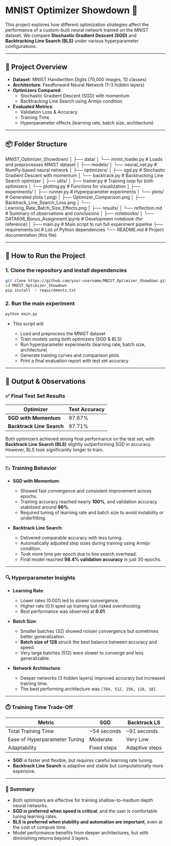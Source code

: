 # MNIST Optimizer Showdown 🚀

This project explores how different optimization strategies affect the performance of a custom-built neural network trained on the MNIST dataset. We compare **Stochastic Gradient Descent (SGD)** and **Backtracking Line Search (BLS)** under various hyperparameter configurations.

---

## 📌 Project Overview

- **Dataset**: MNIST Handwritten Digits (70,000 images, 10 classes)
- **Architecture**: Feedforward Neural Network (1–3 hidden layers)
- **Optimizers Compared**:
  - Stochastic Gradient Descent (SGD) with momentum
  - Backtracking Line Search using Armijo condition
- **Evaluated Metrics**:
  - Validation Loss & Accuracy
  - Training Time
  - Hyperparameter effects (learning rate, batch size, architecture)

---

## 📦 Folder Structure

MNIST_Optimizer_Showdown/
│
├── data/
│   └── mnist_loader.py                  # Loads and preprocesses MNIST dataset
│
├── models/
│   └── neural_net.py                    # NumPy-based neural network
│
├── optimizers/
│   ├── sgd.py                           # Stochastic Gradient Descent with momentum
│   └── backtrack.py                     # Backtracking Line Search optimizer
│
├── utils/
│   ├── trainer.py                       # Training loop for both optimizers
│   └── plotting.py                      # Functions for visualization
│
├── experiments/
│   ├── runner.py                        # Hyperparameter experiments
│   └── plots/                           # Generated plots (.png)
│       ├── Optimizer_Comparison.png
│       ├── Backtrack_Line_Search_Loss.png
│       └── Learning_Rate_Batch_Size_Effects.png
│
├── results/
│   └── reflection.md                    # Summary of observations and conclusions
│
├── notebooks/
│   └── DATA606_Bonus_Assignment.ipynb   # Development notebook (for reference)
│
├── main.py                              # Main script to run full experiment pipeline
├── requirements.txt                     # List of Python dependencies
└── README.md                            # Project documentation (this file)

---

## 🚀 How to Run the Project

### 1. Clone the repository and install dependencies

```bash
git clone https://github.com/your-username/MNIST_Optimizer_Showdown.git
cd MNIST_Optimizer_Showdown
pip install -r requirements.txt
```

### 2. Run the main experiment

```bash
python main.py
```
- This script will:

    - Load and preprocess the MNIST dataset
    - Train models using both optimizers (SGD & BLS)
    - Run hyperparameter experiments (learning rate, batch size, architecture)
    - Generate training curves and comparison plots
    - Print a final evaluation report with test set accuracy

---

## 📌 Output & Observations

### ✅ Final Test Set Results

| Optimizer                  | Test Accuracy |
|---------------------------|---------------|
| **SGD with Momentum**     | 97.67%        |
| **Backtrack Line Search** | 97.71%        |

Both optimizers achieved strong final performance on the test set, with **Backtrack Line Search (BLS)** slightly outperforming SGD in accuracy. However, BLS took significantly longer to train.

---

### 📉 Training Behavior

- **SGD with Momentum**:
  - Showed fast convergence and consistent improvement across epochs.
  - Training accuracy reached nearly **100%**, and validation accuracy stabilized around **96%**.
  - Required tuning of learning rate and batch size to avoid instability or underfitting.

- **Backtrack Line Search**:
  - Delivered comparable accuracy with less tuning.
  - Automatically adjusted step sizes during training using Armijo condition.
  - Took more time per epoch due to line search overhead.
  - Final model reached **98.4% validation accuracy** in just 30 epochs.

---

### 🔍 Hyperparameter Insights

- **Learning Rate**:
  - Lower rates (0.001) led to slower convergence.
  - Higher rate (0.1) sped up training but risked overshooting.
  - Best performance was observed at **0.01**.

- **Batch Size**:
  - Smaller batches (32) showed noisier convergence but sometimes better generalization.
  - **Batch size of 128** struck the best balance between accuracy and speed.
  - Very large batches (512) were slower to converge and less generalizable.

- **Network Architecture**:
  - Deeper networks (3 hidden layers) improved accuracy but increased training time.
  - The best performing architecture was `[784, 512, 256, 128, 10]`.

---

### ⏱️ Training Time Trade-Off

| Metric                    | SGD           | Backtrack LS     |
|---------------------------|---------------|------------------|
| Total Training Time       | ~54 seconds   | ~91 seconds      |
| Ease of Hyperparameter Tuning | Moderate  | Very Low         |
| Adaptability              | Fixed steps   | Adaptive steps   |

- **SGD** is faster and flexible, but requires careful learning rate tuning.
- **Backtrack Line Search** is adaptive and stable but computationally more expensive.

---

### 📌 Summary

- Both optimizers are effective for training shallow-to-medium depth neural networks.
- **SGD is preferred when speed is critical**, and the user is comfortable tuning learning rates.
- **BLS is preferred when stability and automation are important**, even at the cost of compute time.
- Model performance benefits from deeper architectures, but with diminishing returns beyond 3 layers.